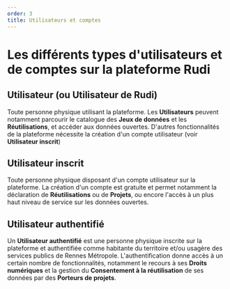```yaml
---
order: 3
title: Utilisateurs et comptes
---
```


# Les différents types d'utilisateurs et de comptes sur la plateforme Rudi

## Utilisateur (ou Utilisateur de Rudi)

Toute personne physique utilisant la plateforme. Les **Utilisateurs** peuvent notamment parcourir le catalogue des **Jeux de données** et les **Réutilisations**, et accéder aux données ouvertes. D'autres fonctionnalités de la plateforme nécessite la création d'un compte utilisateur (voir **Utilisateur inscrit**)

## Utilisateur inscrit

Toute personne physique disposant d'un compte utilisateur sur la plateforme. La création d'un compte est gratuite et permet notamment la déclaration de **Réutilisations** ou de **Projets**, ou encore l'accès à un plus haut niveau de service sur les données ouvertes.

## Utilisateur authentifié

Un **Utilisateur authentifié** est une personne physique inscrite sur la plateforme et authentifiée comme habitante du territoire et/ou usagère des services publics de Rennes Métropole. L'authentification donne accès à un certain nombre de fonctionnalités, notamment le recours à ses **Droits numériques** et la gestion du **Consentement à la réutilisation** de ses données par des **Porteurs de projets**.
